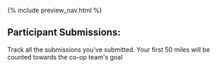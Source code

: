 {% include preview_nav.html %}

## Participant Submissions:
Track all the submissions you've submitted. Your first 50 miles will be counted towards the co-op team's goal

<div data-type="AwesomeTableView" data-filters="" data-viewID="/-MKbA40fM-iQ92f-zHZ9"></div>

